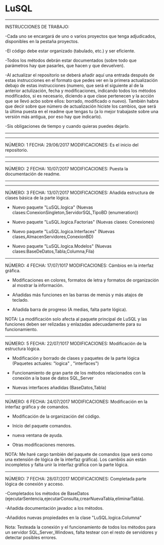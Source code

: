 
# LuSQL
-------------------------
INSTRUCCIONES DE TRABAJO:

-Cada uno se encargará de uno o varios proyectos que tenga adjudicados,
disponibles en la pestaña proyectos.

-El código debe estar organizado (tabulado, etc.) y ser eficiente.

-Todos los métodos debrán estar documentados (sobre todo que parámetros hay
que pasarles, que hacen y que devuelven).

-Al actualizar el repositorio se deberá añadir aquí una entrada después de estas
instrucciones en el formato que pedes ver en la primera actualización debajo de
estas instrucciones (numero, que será el siguiente al de la anterior
actulización, fecha y modificaciones, indicando todos los métodos modificados, si es necesario, diciendo a que clase
pertenecen y la acción que se llevó acbo sobre ellos: borrado, modificado o nuevo).
También habra que decir sobre que número de actualización hiciste los cambios, que
será la última puesta en el readme que tengas tu (a lo mejor trabajaste sobre una
versión más antigua, por eso hay que indicarlo).

-Sis obligaciones de tiempo y cuando quieras puedes dejarlo.

-------------------------

*****
NÚMERO: 1
FECHA: 29/06/2017
MODIFICACIONES: Es el inicio del repositorio.
*****

*****
NÚMERO: 2
FECHA: 10/07/2017
MODIFICACIONES: Puesta la documentación de readme.
*****

*****
NÚMERO: 3
FECHA: 13/07/2017
MODIFICACIONES: Añadida estructura de clases básica de la parte lógica.

- Nuevo paquete "LuSQL.logica" (Nuevas clases:ConexionSingleton,ServidorSQL,TipoBD (enumeration))

- Nuevo paquete "LuSQL.logica.Factorias" (Nuevas clases: Conexiones)

- Nuevo paquete "LuSQL.logica.Interfaces" (Nuevas clases,AlmacenServidores,ConexionBD)

- Nuevo paquete "LuSQL.logica.Modelos" (Nuevas clases:BaseDeDatos,Tabla,Columna,Fila)

*****
NÚMERO: 4
FECHA: 17/07/1017
MODIFICACIONES: Cámbios en la interfaz gráfica.

- Modificaciones en colores, formatos de letra y formatos de organización al mostrar la información.

- Añadidas más funciones en las barras de menús y más atajos de teclado.

- Añadida barra de progreso (A medias, falta parte lógica).

NOTA: La modificación solo afecta al paquete principal de LuSQL y las funciones deben
ser relizadas y enlazadas adecuadamente para su funcionamiento.

*****
NÚMERO: 5
FECHA: 22/07/1017
MODIFICACIONES: Modificación de la estructura lógica.

- Modificación y borrado de clases y paquetes de la parte lógica (Paquetes actuales: "logica" , "interfaces")
	
- Funcionamiento de gran parte de los métodos relacionados con la conexión a la base de datos SQL_Server
	
- Nuevas interfaces añadidas (BaseDatos,Tabla)

*****
NÚMERO: 6
FECHA: 24/07/2017
MODIFICACIONES: Modificación en la interfaz gráfica y de comandos.

- Modificación de la organización del código.

- Inicio del paquete comandos.

- nueva ventana de ayuda.

- Otras modificaciones menores.

NOTA: Me haré cargo también del paquete de comandos (que será como una extensión de lógica de la interfaz
gráfica). Los cambiós aún están incompletos y falta unir la interfaz gráfica con la parte lógica.
	
*****
NÚMERO: 7
FECHA: 28/07/2017
MODIFICACIONES: Completada parte lógica de conexión y acceso.

-Completados los métodos de BaseDatos (ejecutarSentencia,ejecutarConsulta,crearNuevaTabla,eliminarTabla).

-Añadida documentación javadoc a los métodos.

-Añadidos nuevas propiedades en la clase "LuSQL.logica.Columna"

Nota: Testeada la conexión y el funcionamiento de todos los métodos para un servidor SQL_Server_Windows, falta testear con el resto de servidores y detectar posibles errores.
